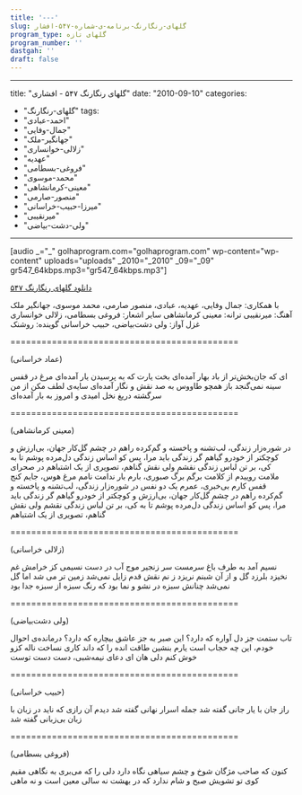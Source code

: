 ```yaml
---
title: '---'
slug: گلهای-رنگارنگ-برنامه-ی-شماره-۵۴۷-افشار
program_type: گلهای تازه
program_number: ''
dastgah: ''
draft: false
---
```


---
title: "گلهای رنگارنگ ۵۴۷ - افشاری"
date: "2010-09-10"
categories: 
  - "گلهای-رنگارنگ"
tags: 
  - "احمد-عبادی"
  - "جمال-وفایی"
  - "جهانگیر-ملک"
  - "زلالی-خوانساری"
  - "عهدیه"
  - "فروغی-بسطامی"
  - "محمد-موسوی"
  - "معینی-کرمانشاهی"
  - "منصور-صارمی"
  - "میرزا-حبیب-خراسانی"
  - "میرنقیبی"
  - "ولی-دشت-بیاضی"
---

\[audio \_="\_" golhaprogram.com="golhaprogram.com" wp-content="wp-content" uploads="uploads" \_2010="\_2010" \_09="\_09" gr547\_64kbps.mp3="gr547\_64kbps.mp3"\]

[دانلود گلهای رنگارنگ ۵۴۷](https://golhaprogram.com//wp-content/uploads/2010/09/gr547_64kbps.mp3)

با همکاری: جمال وفایی، عهدیه، عبادی، منصور صارمی، محمد موسوی، جهانگیر ملک آهنگ: میرنقیبی ترانه: معینی کرمانشاهی سایر اشعار: فروغی بسطامی، زلالی خوانساری غزل آواز: ولی دشت‌بیاضی، حبیب خراسانی گوینده: روشنک

\============================================

(عماد خراسانی)

ای که جان‌بخش‌تر از باد بهار آمده‌ای بخت یارت که به پرسیدن یار آمده‌ای مرغ در قفس سینه نمی‌گنجد باز همچو طاووس به صد نقش و نگار آمده‌ای سایه‌ی لطف مکن از من سرگشته دریغ نخل امیدی و امروز به بار آمده‌ای

\============================================

(معینی کرمانشاهی)

در شوره‌زار زندگی، لب‌تشنه و پا‌خسته و گم‌کرده راهم در چشم گل‌کار جهان، بی‌ارزش و کوچکتر از خودرو گیاهم گر زندگی باید مرا، پس کو اساس زندگی دل‌مرده پوشم تا به کی، بر تن لباس زندگی نقشم ولی نقش گناهم، تصویری از یک اشتباهم در صحرای ملامت روییدم از کلامت برگم برگ صبوری، بارم بار ندامت نامم مرغ هوس، جایم کنج قفس کارم بی‌خبری، عمرم یک دو نفس در شوره‌زار زندگی، لب‌تشنه و پاخسته و گم‌کرده راهم در چشم گل‌کار جهان، بی‌ارزش و کوچکتر از خودرو گیاهم گر زندگی باید مرا، پس کو اساس زندگی دل‌مرده پوشم تا به کی، بر تن لباس زندگی نقشم ولی نقش گناهم، تصویری از یک اشتباهم

\============================================

(زلالی خراسانی)

نسیم آمد به طرف باغ سرمست سر زنجیر موج آب در دست نسیمی کز خرامش غم نخیزد بلرزد گل و از آن شبنم نریزد ز نم نقش قدم زایل نمی‌شد زمین تر می شد اما گل نمی‌شد چنانش سبزه در نشو و نما بود که رنگ سبزه از سبزه جدا بود

\============================================

(ولی دشت‌بیاضی)

تاب ستمت جز دل آواره که دارد؟ این صبر به جز عاشق بیچاره که دارد؟ درمانده‌ی احوال خودم، این چه حجاب است یارم بنشین طاقت انده را که داند کاری نساخت ناله کزو خوش کنم دلی هان ای دعای نیمه‌شبی، دست دست توست

\============================================

(حبیب خراسانی)

راز جان با یار جانی گفته شد جمله اسرار نهانی گفته شد دیدم آن رازی که ناید در زبان با زبان بی‌زبانی گفته شد

\============================================

(فروغی بسطامی)

کنون که صاحب مژگان شوخ و چشم سیاهی نگاه دارد دلی را که می‌بری به نگاهی مقیم کوی تو تشویش صبح و شام ندارد که در بهشت نه سالی معین است و نه ماهی
